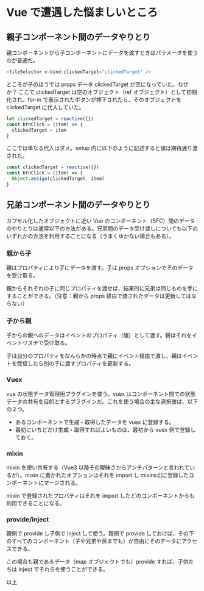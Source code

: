 # Vue で遭遇した悩ましいところ

## 親子コンポーネント間のデータやりとり

親コンポーネントから子コンポーネントにデータを渡すときはパラメータを使うのが普通だ。

```js
<fileSelector v-bind:clickedTarget="clickedTarget" />
```

ところが子のほうでは props データ clickedTarget が空になっていた。なぜか？
ここで clickedTarget は空のオブジェクト（ref オブジェクト）として初期化され、for-in で表示されたボタンが押下されたら、そのオブジェクトを clickedTarget に代入していた。

```js
let clickedTarget = reactive({})
const btnClick = (item) => {
  clickedTarget = item
}
```

ここでは単なる代入はダメ。setup 内に以下のように記述すると値は期待通り渡された。

```js
const clickedTarget = reactive({})
const btnClick = (item) => {
  Object.assign(clickedTarget, item)
}
```

## 兄弟コンポーネント間のデータやりとり

カプセル化したオブジェクトに近い Vue のコンポーネント（SFC）間のデータのやりとりは通常以下の方法がある。兄弟間のデータ受け渡しについても以下のいずれかの方法を利用することになる（うまくゆかない場合もある）。

### 親から子

親はプロパティにより子にデータを渡す。子は props オプションでそのデータを受け取る。

親からそれぞれの子に同じプロパティを渡せば、結果的に兄弟は同じものを手にすることができる。（注意：親から props 経由で渡されたデータは更新してはならない）

### 子から親

子からの親へのデータはイベントのプロパティ（値）として渡す。親はそれをイベントリスナで受け取る。

子は自分のプロパティをなんらかの時点で親にイベント経由で渡し、親はイベントを受信したら別の子に渡すプロパティを更新する。

### Vuex

vue の状態データ管理用プラグインを使う。vuex はコンポーネント間での状態データの共有を目的とするプラグインだ。これを使う場合の主な選択肢は、以下の２つ。

- あるコンポーネントで生成・取得したデータを vuex に登録する。
- 最初にいちどだけ生成・取得すればよいものは、最初から vuex 側で登録しておく。

### mixin

mixin を使い共有する（Vue3 以降その曖昧さからアンチパターンと言われているが）。mixin に書かれたオプションはそれを import し mixins:[]に登録したコンポーネントにマージされる。

mixin で登録されたプロパティはそれを import したどのコンポーネントからも利用できることになる。

### provide/inject

親側で provide し子側で inject して使う。親側で provide しておけば、その下のすべてのコンポーネント（子や兄弟や孫までも）が自由にそのデータにアクセスできる。

この場合も親であるデータ（map オブジェクトでも）provide すれば、子供たちは inject でそれらを使うことができる。

以上
